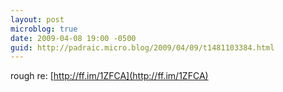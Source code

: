 ```yaml
---
layout: post
microblog: true
date: 2009-04-08 19:00 -0500
guid: http://padraic.micro.blog/2009/04/09/t1481103384.html
---
```

rough re: [http://ff.im/1ZFCA](http://ff.im/1ZFCA)
